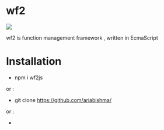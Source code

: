 # wf2
[![](https://data.jsdelivr.com/v1/package/npm/wf2js/badge)](https://www.jsdelivr.com/package/npm/wf2js)

wf2 is function management framework  ,  written in EcmaScript 

# Installation
  - npm i wf2js
  
or :   
  - git clone https://github.com/ariabishma/
  
or :   
  - <script type="text/javascript" src="https://cdn.jsdelivr.net/npm/wf2js@1.0.1/wf2.js" ></script>
